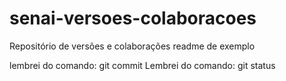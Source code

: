 # senai-versoes-colaboracoes
Repositório de versões e colaborações
readme de exemplo


lembrei do comando: git commit
Lembrei do comando: git status


